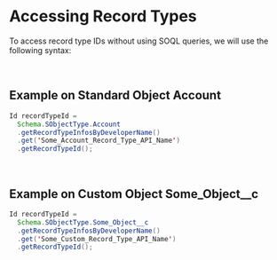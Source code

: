 # Accessing Record Types

To access record type IDs without using SOQL queries, we will use the following syntax:

<br>

## Example on Standard Object Account
```java
Id recordTypeId =
  Schema.SObjectType.Account
  .getRecordTypeInfosByDeveloperName()
  .get('Some_Account_Record_Type_API_Name')
  .getRecordTypeId();
```

<br>

## Example on Custom Object Some_Object__c
```java
Id recordTypeId =
  Schema.SObjectType.Some_Object__c
  .getRecordTypeInfosByDeveloperName()
  .get('Some_Custom_Record_Type_API_Name')
  .getRecordTypeId();
```